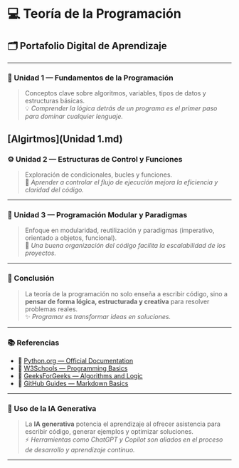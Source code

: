 # 💻 Teoría de la Programación

## 🗂️ Portafolio Digital de Aprendizaje

---

### 🧩 Unidad 1 — Fundamentos de la Programación
> Conceptos clave sobre algoritmos, variables, tipos de datos y estructuras básicas.  
> 💡 *Comprender la lógica detrás de un programa es el primer paso para dominar cualquier lenguaje.*

[Algirtmos](Unidad 1.md)
---

### ⚙️ Unidad 2 — Estructuras de Control y Funciones
> Exploración de condicionales, bucles y funciones.  
> 🧠 *Aprender a controlar el flujo de ejecución mejora la eficiencia y claridad del código.*

---

### 🧱 Unidad 3 — Programación Modular y Paradigmas
> Enfoque en modularidad, reutilización y paradigmas (imperativo, orientado a objetos, funcional).  
> 🚀 *Una buena organización del código facilita la escalabilidad de los proyectos.*

---

### 🧭 Conclusión
> La teoría de la programación no solo enseña a escribir código, sino a **pensar de forma lógica, estructurada y creativa** para resolver problemas reales.  
> ✨ *Programar es transformar ideas en soluciones.*

---

### 📚 Referencias
- 📘 [Python.org — Official Documentation](https://docs.python.org/3/)
- 💾 [W3Schools — Programming Basics](https://www.w3schools.com/)
- 🧠 [GeeksForGeeks — Algorithms and Logic](https://www.geeksforgeeks.org/)
- 🔗 [GitHub Guides — Markdown Basics](https://guides.github.com/features/mastering-markdown/)

---

### 🤖 Uso de la IA Generativa
> La **IA generativa** potencia el aprendizaje al ofrecer asistencia para escribir código, generar ejemplos y optimizar soluciones.  
> ⚡ *Herramientas como ChatGPT y Copilot son aliados en el proceso de desarrollo y aprendizaje continuo.*

---
